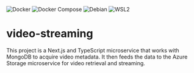 ![Docker](https://img.shields.io/badge/Docker-20.10.17-blue)
![Docker Compose](https://img.shields.io/badge/Docker%20Compose-2.7.0-blue)
![Debian](https://img.shields.io/badge/Debian-11-red)
![WSL2](https://img.shields.io/badge/WSL2-Windows%20Subsystem%20for%20Linux-blue)

# video-streaming

This project is a Next.js and TypeScript microservice that works with MongoDB to acquire video metadata. It then feeds the data to the Azure Storage microservice for video retrieval and streaming.
